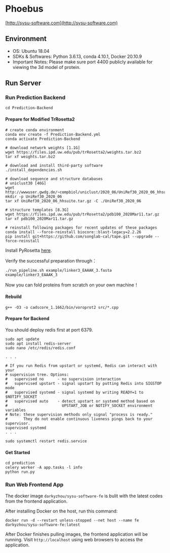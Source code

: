 # Phoebus

[http://sysu-software.com](http://sysu-software.com)

## Environment

- OS: Ubuntu 18.04
- SDKs & Softwares:  Python 3.6.13, conda 4.10.1, Docker 20.10.9
- Important Notes: Please make sure port 4400 publicly available for viewing the 3d model of protein.

## Run Server

### Run Prediction Backend

```shell
cd Prediction-Backend
```

#### Prepare for Modified TrRosetta2

```shell
# create conda environment
conda env create -f Prediction-Backend.yml
conda activate Prediction-Backend

# download network weights [1.1G]
wget https://files.ipd.uw.edu/pub/trRosetta2/weights.tar.bz2
tar xf weights.tar.bz2

# download and install third-party software
./install_dependencies.sh

# download sequence and structure databases
# uniclust30 [46G]
wget http://wwwuser.gwdg.de/~compbiol/uniclust/2020_06/UniRef30_2020_06_hhsuite.tar.gz
mkdir -p UniRef30_2020_06
tar xf UniRef30_2020_06_hhsuite.tar.gz -C ./UniRef30_2020_06

# structure templates [8.3G]
wget https://files.ipd.uw.edu/pub/trRosetta2/pdb100_2020Mar11.tar.gz
tar xf pdb100_2020Mar11.tar.gz

# reinstall following packages for recent updates of these packages
conda install --force-reinstall biocore::blast-legacy=2.2.26
pip install git+https://github.com/songlab-cal/tape.git --upgrade --force-reinstall
```

Install PyRosetta [here](https://www.pyrosetta.org/home).

Verify the successful preparation through：

```shell
./run_pipeline.sh example/linker3_EAAAK_3.fasta example/linker3_EAAAK_3
```

Now you can fold proteins from scratch on your own machine！

#### Rebuild

```shell
g++ -O3 -o cadscore_1.1662/bin/voroprot2 src/*.cpp
```

#### Prepare for Backend

You should deploy redis first at port 6379.

```shell
sudo apt update
sudo apt install redis-server
sudo nano /etc/redis/redis.conf

. . .

# If you run Redis from upstart or systemd, Redis can interact with your
# supervision tree. Options:
#   supervised no      - no supervision interaction
#   supervised upstart - signal upstart by putting Redis into SIGSTOP mode
#   supervised systemd - signal systemd by writing READY=1 to $NOTIFY_SOCKET
#   supervised auto    - detect upstart or systemd method based on
#                        UPSTART_JOB or NOTIFY_SOCKET environment variables
# Note: these supervision methods only signal "process is ready."
#       They do not enable continuous liveness pings back to your supervisor.
supervised systemd
. . .

sudo systemctl restart redis.service
```

#### Get Started

```shell
cd prediction
celery worker -A app.tasks -l info
python run.py 
```



### Run Web Frontend App

The docker image `darkyzhou/sysu-software-fe` is bulit with the latest codes from the frontend application.

After installing Docker on the host, run this command:

```
docker run -d --restart unless-stopped --net host --name fe darkyzhou/sysu-software-fe:latest
```

After Docker finishes pulling images, the frontend application will be running. Visit `http://localhost` using web browsers to access the application.
